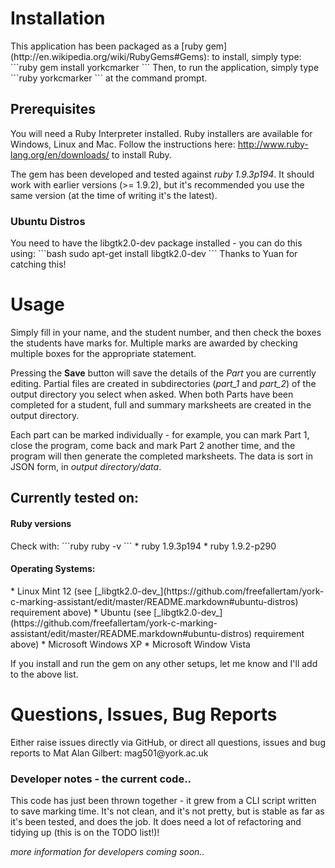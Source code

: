 <h1>Installation</h1>
This application has been packaged as a [ruby gem](http://en.wikipedia.org/wiki/RubyGems#Gems): to install, simply type:
```ruby
gem install yorkcmarker
```
Then, to run the application, simply type
```ruby
yorkcmarker
```
at the command prompt.

<h2>Prerequisites</h2>

You will need a Ruby Interpreter installed. Ruby installers are available for Windows, Linux and Mac. Follow the instructions here: http://www.ruby-lang.org/en/downloads/ to install Ruby.

The gem has been developed and tested against _ruby 1.9.3p194_. It should work with earlier versions (>= 1.9.2), but it's recommended you use the same version (at the time of writing it's the latest).

<h3>Ubuntu Distros</h3>
You need to have the libgtk2.0-dev package installed - you can do this using:
```bash
sudo apt-get install libgtk2.0-dev
```
Thanks to Yuan for catching this!

<h1>Usage</h1>
Simply fill in your name, and the student number, and then check the boxes the students have marks for. Multiple marks are awarded by checking multiple boxes for the appropriate statement.

Pressing the <b>Save</b> button will save the details of the _Part_ you are currently editing. Partial files are created in subdirectories (_part_1_ and _part_2_) of the output directory you select when asked. When both Parts have been completed for a student, full and summary marksheets are created in the output directory.

Each part can be marked individually - for example, you can mark Part 1, close the program, come back and mark Part 2 another time, and the program will then generate the completed marksheets. The data is sort in JSON form, in _output directory/data_.

<h2>Currently tested on:</h2>
<h4>Ruby versions</h4>
Check with: 
```ruby
ruby -v
```
* ruby 1.9.3p194
* ruby 1.9.2-p290

<h4>Operating Systems:</h4>
* Linux Mint 12 (see [_libgtk2.0-dev_](https://github.com/freefallertam/york-c-marking-assistant/edit/master/README.markdown#ubuntu-distros) requirement above)
* Ubuntu (see [_libgtk2.0-dev_](https://github.com/freefallertam/york-c-marking-assistant/edit/master/README.markdown#ubuntu-distros) requirement above)
* Microsoft Windows XP
* Microsoft Window Vista

If you install and run the gem on any other setups, let me know and I'll add to the above list.

<h1>Questions, Issues, Bug Reports</h1>
Either raise issues directly via GitHub, or direct all questions, issues and bug reports to Mat Alan Gilbert: mag501@york.ac.uk

<h3>Developer notes - the current code..</h3>
This code has just been thrown together - it grew from a CLI script written to save marking time. It's not clean, and it's not pretty, but is stable as far as it's been tested, and does the job. It does need a lot of refactoring and tidying up (this is on the TODO list!)!

_more information for developers coming soon.._

